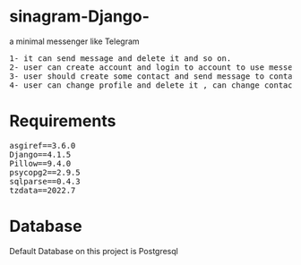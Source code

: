 # sinagram-Django-
a minimal messenger like Telegram 

<pre>
1- it can send message and delete it and so on.
2- user can create account and login to account to use messenger
3- user should create some contact and send message to contacts(if the contact has account too)
4- user can change profile and delete it , can change contact information or delte it and ...
</pre>


# Requirements
<pre>
asgiref==3.6.0
Django==4.1.5
Pillow==9.4.0
psycopg2==2.9.5
sqlparse==0.4.3
tzdata==2022.7
</pre>

# Database
Default Database on this project is Postgresql

